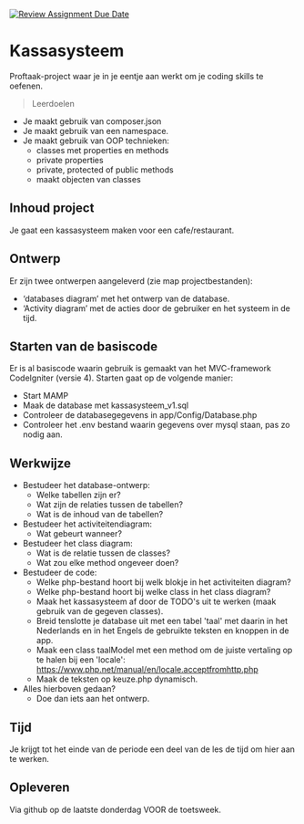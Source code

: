 [![Review Assignment Due Date](https://classroom.github.com/assets/deadline-readme-button-22041afd0340ce965d47ae6ef1cefeee28c7c493a6346c4f15d667ab976d596c.svg)](https://classroom.github.com/a/znUjQSsE)
# Kassasysteem
Proftaak-project waar je in je eentje aan werkt om je coding skills te oefenen.

>Leerdoelen
* Je maakt gebruik van composer.json
* Je maakt gebruik van een namespace.
* Je maakt gebruik van OOP technieken:
  * classes met properties en methods
  * private properties 
  * private, protected of public methods 
  * maakt objecten van classes
  
## Inhoud project
Je gaat een kassasysteem maken voor een cafe/restaurant.

## Ontwerp
Er zijn twee ontwerpen aangeleverd (zie map projectbestanden):
* ‘databases diagram’ met het ontwerp van de database.
* ‘Activity diagram’ met de acties door de gebruiker en het systeem in de tijd.

## Starten van de basiscode
Er is al basiscode waarin gebruik is gemaakt van het MVC-framework CodeIgniter (versie 4). Starten gaat op de volgende manier:
* Start MAMP
* Maak de database met kassasysteem_v1.sql
* Controleer de databasegegevens in app/Config/Database.php
* Controleer het .env bestand waarin gegevens over mysql staan, pas zo nodig aan.

## Werkwijze
* Bestudeer het database-ontwerp:
  - Welke tabellen zijn er?
  - Wat zijn de relaties tussen de tabellen?
  - Wat is de inhoud van de tabellen?
* Bestudeer het activiteitendiagram:
  * Wat gebeurt wanneer? 
* Bestudeer het class diagram:
  * Wat is de relatie tussen de classes?
  * Wat zou elke method ongeveer doen?
* Bestudeer de code:
  - Welke php-bestand hoort bij welk blokje in het activiteiten diagram?
  - Welke php-bestand hoort bij welke class in het class diagram?
  - Maak het kassasysteem af door de TODO's uit te werken (maak gebruik van de gegeven classes).
  - Breid tenslotte je database uit met een tabel 'taal' met daarin in het Nederlands en in het Engels de gebruikte teksten en knoppen in de app.
  - Maak een class taalModel met een method om de juiste vertaling op te halen bij een 'locale': https://www.php.net/manual/en/locale.acceptfromhttp.php
  - Maak de teksten op keuze.php dynamisch.
* Alles hierboven gedaan?
  * Doe dan iets aan het ontwerp.

## Tijd
Je krijgt tot het einde van de periode een deel van de les de tijd om hier aan te werken.

## Opleveren
Via github op de laatste donderdag VOOR de toetsweek.